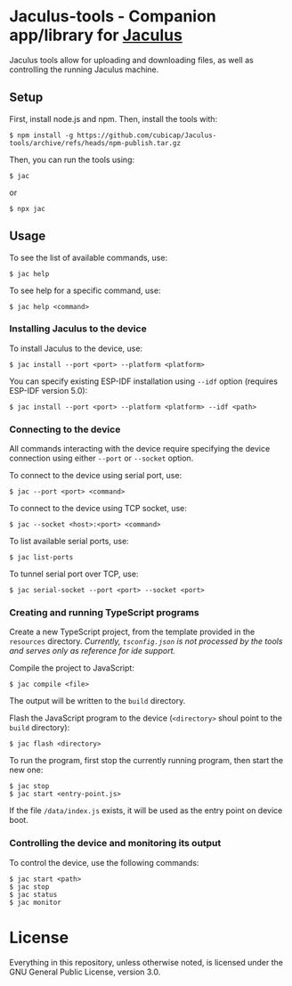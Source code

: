 # Jaculus-tools - Companion app/library for [Jaculus](https://github.com/cubicap/Jaculus)

Jaculus tools allow for uploading and downloading files, as well as controlling the
running Jaculus machine.

## Setup

First, install node.js and npm. Then, install the tools with:

    $ npm install -g https://github.com/cubicap/Jaculus-tools/archive/refs/heads/npm-publish.tar.gz

Then, you can run the tools using:

    $ jac

or

    $ npx jac

## Usage

To see the list of available commands, use:

    $ jac help

To see help for a specific command, use:

    $ jac help <command>

### Installing Jaculus to the device

To install Jaculus to the device, use:

    $ jac install --port <port> --platform <platform>

You can specify existing ESP-IDF installation using `--idf` option (requires ESP-IDF version 5.0):

    $ jac install --port <port> --platform <platform> --idf <path>

### Connecting to the device

All commands interacting with the device require specifying the device connection using either `--port` or `--socket` option.

To connect to the device using serial port, use:

    $ jac --port <port> <command>

To connect to the device using TCP socket, use:

    $ jac --socket <host>:<port> <command>

To list available serial ports, use:

    $ jac list-ports

To tunnel serial port over TCP, use:

    $ jac serial-socket --port <port> --socket <port>

### Creating and running TypeScript programs

Create a new TypeScript project, from the template provided in the `resources` directory. *Currently, `tsconfig.json` is not processed by the tools and serves only as reference for ide support.*

Compile the project to JavaScript:

    $ jac compile <file>

The output will be written to the `build` directory.

Flash the JavaScript program to the device (`<directory>` shoul point to the `build` directory):

    $ jac flash <directory>

To run the program, first stop the currently running program, then start the new one:

    $ jac stop
    $ jac start <entry-point.js>

If the file `/data/index.js` exists, it will be used as the entry point on device boot.

### Controlling the device and monitoring its output

To control the device, use the following commands:

    $ jac start <path>
    $ jac stop
    $ jac status
    $ jac monitor

# License

Everything in this repository, unless otherwise noted, is licensed under the
GNU General Public License, version 3.0.
